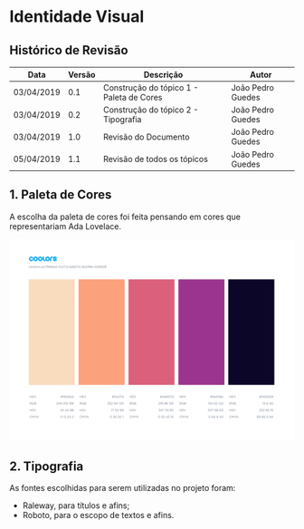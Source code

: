 
# Identidade Visual


## **Histórico de Revisão**

| **Data** | **Versão** | **Descrição** | **Autor** |
| --- | --- | --- | --- |
| 03/04/2019 | 0.1 | Construção do tópico 1 - Paleta de Cores| João Pedro Guedes |
| 03/04/2019 | 0.2 | Construção do tópico 2 - Tipografia| João Pedro Guedes |
| 03/04/2019 | 1.0 | Revisão do Documento| João Pedro Guedes |
| 05/04/2019 | 1.1 | Revisão de todos os tópicos| João Pedro Guedes |


## 1. Paleta de Cores
A escolha da paleta de cores foi feita pensando em cores que representariam Ada Lovelace.

![pallete](../img/visual_identity/color_palette.png)

## 2. Tipografia

As fontes escolhidas para serem utilizadas no projeto foram:
* Raleway, para títulos e afins;
* Roboto, para o escopo de textos e afins.